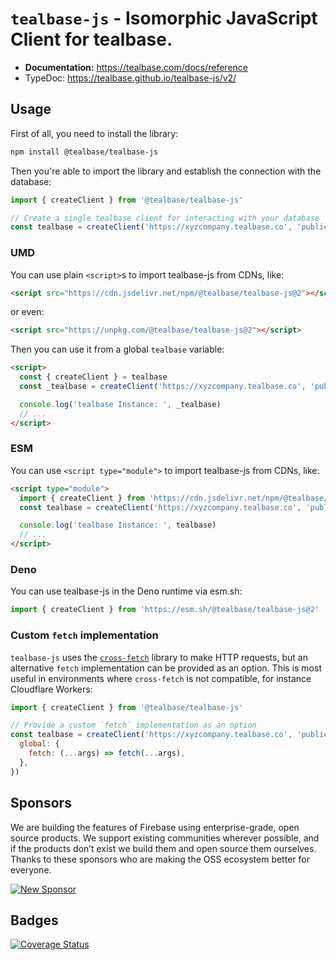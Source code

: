 # `tealbase-js` - Isomorphic JavaScript Client for tealbase.

- **Documentation:** https://tealbase.com/docs/reference
- TypeDoc: https://tealbase.github.io/tealbase-js/v2/

## Usage

First of all, you need to install the library:

```sh
npm install @tealbase/tealbase-js
```

Then you're able to import the library and establish the connection with the database:

```js
import { createClient } from '@tealbase/tealbase-js'

// Create a single tealbase client for interacting with your database
const tealbase = createClient('https://xyzcompany.tealbase.co', 'public-anon-key')
```

### UMD

You can use plain `<script>`s to import tealbase-js from CDNs, like:

```html
<script src="https://cdn.jsdelivr.net/npm/@tealbase/tealbase-js@2"></script>
```

or even:

```html
<script src="https://unpkg.com/@tealbase/tealbase-js@2"></script>
```

Then you can use it from a global `tealbase` variable:

```html
<script>
  const { createClient } = tealbase
  const _tealbase = createClient('https://xyzcompany.tealbase.co', 'public-anon-key')

  console.log('tealbase Instance: ', _tealbase)
  // ...
</script>
```

### ESM

You can use `<script type="module">` to import tealbase-js from CDNs, like:

```html
<script type="module">
  import { createClient } from 'https://cdn.jsdelivr.net/npm/@tealbase/tealbase-js/+esm'
  const tealbase = createClient('https://xyzcompany.tealbase.co', 'public-anon-key')

  console.log('tealbase Instance: ', tealbase)
  // ...
</script>
```


### Deno

You can use tealbase-js in the Deno runtime via esm.sh:

```js
import { createClient } from 'https://esm.sh/@tealbase/tealbase-js@2'
```

### Custom `fetch` implementation

`tealbase-js` uses the [`cross-fetch`](https://www.npmjs.com/package/cross-fetch) library to make HTTP requests, but an alternative `fetch` implementation can be provided as an option. This is most useful in environments where `cross-fetch` is not compatible, for instance Cloudflare Workers:

```js
import { createClient } from '@tealbase/tealbase-js'

// Provide a custom `fetch` implementation as an option
const tealbase = createClient('https://xyzcompany.tealbase.co', 'public-anon-key', {
  global: {
    fetch: (...args) => fetch(...args),
  },
})
```

## Sponsors

We are building the features of Firebase using enterprise-grade, open source products. We support existing communities wherever possible, and if the products don’t exist we build them and open source them ourselves. Thanks to these sponsors who are making the OSS ecosystem better for everyone.

[![New Sponsor](https://user-images.githubusercontent.com/10214025/90518111-e74bbb00-e198-11ea-8f88-c9e3c1aa4b5b.png)](https://github.com/sponsors/tealbase)

## Badges

[![Coverage Status](https://coveralls.io/repos/github/tealbase/tealbase-js/badge.svg?branch=master)](https://coveralls.io/github/tealbase/tealbase-js?branch=master)
